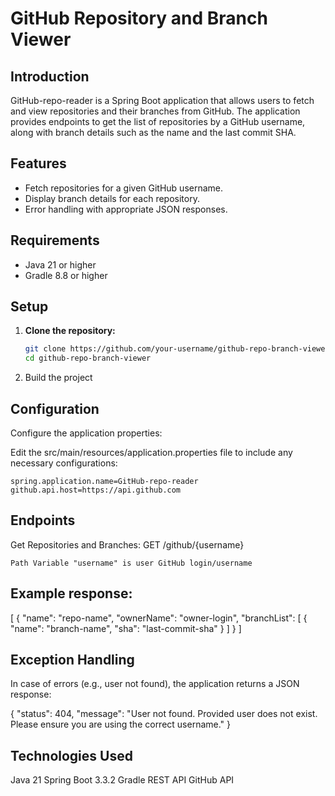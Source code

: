 # GitHub Repository and Branch Viewer

## Introduction
GitHub-repo-reader is a Spring Boot application that allows users to fetch and view repositories and their branches from GitHub. The application provides endpoints to get the list of repositories by a GitHub username, along with branch details such as the name and the last commit SHA.

## Features
- Fetch repositories for a given GitHub username.
- Display branch details for each repository.
- Error handling with appropriate JSON responses.

## Requirements
- Java 21 or higher
- Gradle 8.8 or higher

## Setup
1. **Clone the repository:**
   ```bash
   git clone https://github.com/your-username/github-repo-branch-viewer.git
   cd github-repo-branch-viewer

2. Build the project

## Configuration
Configure the application properties:

Edit the src/main/resources/application.properties file to include any necessary configurations:

    spring.application.name=GitHub-repo-reader
    github.api.host=https://api.github.com

## Endpoints
Get Repositories and Branches:
    GET /github/{username}

    Path Variable "username" is user GitHub login/username

## Example response:

[
    {
        "name": "repo-name",
        "ownerName": "owner-login",
        "branchList": [
            {
                "name": "branch-name",
                "sha": "last-commit-sha"
            }
        ]
    }
]

## Exception Handling
In case of errors (e.g., user not found), the application returns a JSON response:

{
    "status": 404,
    "message": "User not found. Provided user does not exist. Please ensure you are using the correct username."
}

## Technologies Used
Java 21
Spring Boot 3.3.2
Gradle
REST API
GitHub API
